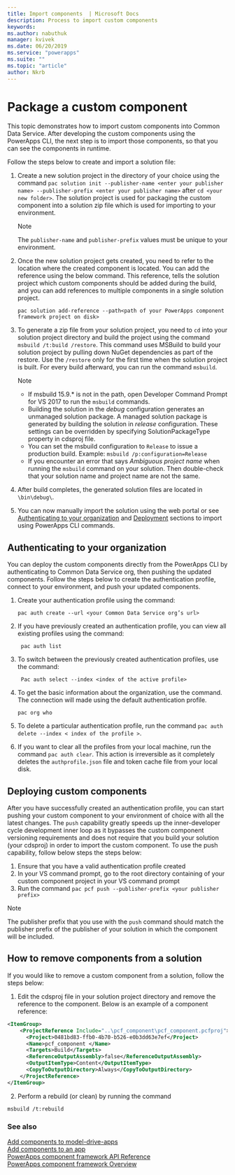 ```yaml
---
title: Import components  | Microsoft Docs
description: Process to import custom components
keywords:
ms.author: nabuthuk
manager: kvivek
ms.date: 06/20/2019
ms.service: "powerapps"
ms.suite: ""
ms.topic: "article"
author: Nkrb
---
```


# Package a custom component

This topic demonstrates how to import custom components into Common Data Service. After developing the custom components using the PowerApps CLI, the next step is to import those components, so that you can see the components in runtime.

Follow the steps below to create and import a solution file:

1. Create a new solution project in the directory of your choice using the command `pac solution init --publisher-name <enter your publisher name> --publisher-prefix <enter your publisher name>` after `cd <your new folder>`. The solution project is used for packaging the custom component into a solution zip file which is used for importing to your environment.

   > [!NOTE]
   > The `publisher-name` and `publisher-prefix` values must be unique to your environment.
 
   
2. Once the new solution project gets created, you need to refer to the location where the created component is located. You can add the reference using the below command. This reference, tells the solution project which custom components should be added during the build, and you can add references to multiple components in a single solution project.

    ```CLI   
    pac solution add-reference --path<path of your PowerApps component framework project on disk>
    ```

3. To generate a zip file from your solution project, you need to `cd` into your solution project directory and build the project using the command `msbuild /t:build /restore`. This command uses MSBuild to build your solution project by pulling down NuGet dependencies as part of the restore. Use the `/restore` only for the first time when the solution project is built. For every build afterward, you can run the command `msbuild`.

    > [!NOTE]
    > - If msbuild 15.9.* is not in the path, open Developer Command Prompt for VS 2017 to run the `msbuild` commands.    
    > - Building the solution in the *debug* configuration generates an unmanaged solution package. A managed solution package is generated by building the solution in *release* configuration. These settings can be overridden by specifying SolutionPackageType property in cdsproj file.
    > - You can set the msbuild configuration to `Release` to issue a production build. Example: `msbuild /p:configuration=Release` 
    > - If you encounter an error that says *Ambiguous project name* when running the `msbuild` command on your solution. Then double-check that your solution name and project name are not the same.

4. After build completes, the generated solution files are located in `\bin\debug\`.
5. You can now manually import the solution using the web portal or see [Authenticating to your organization](#authenticating-to-your-organization) and [Deployment](#deploying-custom-components) sections to import using PowerApps CLI commands.

## Authenticating to your organization

You can deploy the custom components directly from the PowerApps CLI by authenticating to Common Data Service org, then pushing the updated components. Follow the steps below to create the authentication profile, connect to your environment, and push your updated components. 
 
1. Create your authentication profile using the command: 
 
    ```CLI
    pac auth create --url <your Common Data Service org’s url> 
    ```
 
2. If you have previously created an authentication profile, you can view all existing profiles using the command: 

    ```CLI
     pac auth list 
    ```
 
3. To switch between the previously created authentication profiles, use the command: 
   
    ```CLI
     Pac auth select --index <index of the active profile>
     ``` 
 
4. To get the basic information about the organization, use the command. The connection will made using the default authentication profile. 

    ```CLI
    pac org who 
    ```
 
5. To delete a particular authentication profile, run the command `pac auth delete --index < index of the profile >`. 
6. If you want to clear all the profiles from your local machine, run the command `pac auth clear`. This action is irreversible as it completely deletes the `authprofile.json` file and token cache file from your local disk. 

## Deploying custom components 

After you have successfully created an authentication profile, you can start pushing your custom component to your environment of choice with all the latest changes. The `push` capability greatly speeds up the inner-developer cycle development inner loop as it bypasses the custom component versioning requirements and does not require that you build your solution (your cdsproj) in order to import the custom component. To use the push capability, follow below steps the steps below:

1.	Ensure that you have a valid authentication profile created
2.	In your VS command prompt, go to the root directory containing of your custom component project in your VS command prompt
3.	Run the command `pac pcf push --publisher-prefix <your publisher prefix>`

> [!NOTE]
> The publisher prefix that you use with the `push` command should match the publisher prefix of the publisher of your solution in which the component will be included.


## How to remove components from a solution

If you would like to remove a custom component from a solution, follow the steps below:

1.	Edit the cdsproj file in your solution project directory and remove the reference to the component. Below is an example of a component reference:

```XML
<ItemGroup>
    <ProjectReference Include="..\pcf_component\pcf_component.pcfproj">
      <Project>0481bd83-ffb0-4b70-b526-e0b3dd63e7ef</Project>
      <Name>pcf_component </Name>
      <Targets>Build</Targets>
      <ReferenceOutputAssembly>false</ReferenceOutputAssembly>
      <OutputItemType>Content</OutputItemType>
      <CopyToOutputDirectory>Always</CopyToOutputDirectory>
    </ProjectReference>
</ItemGroup>
```

2.	Perform a rebuild (or clean) by running the command
   ```CLI
   msbuild /t:rebuild
   ```

### See also

[Add components to model-drive-apps](add-custom-controls-to-a-field-or-entity.md)<br/>
[Add components to an app](component-framework-for-canvas-apps.md#add-components-to-an-app)<br/>
[PowerApps component framework API Reference](reference/index.md)<br/>
[PowerApps component framework Overview](overview.md)
